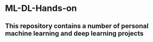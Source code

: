 # ML-DL-Hands-on
## This repository contains a number of personal machine learning and deep learning projects

